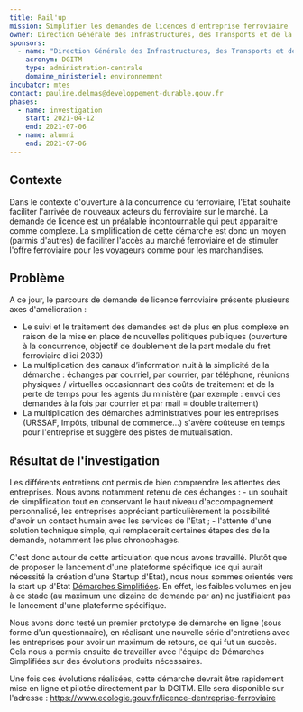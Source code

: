 ```yaml
---
title: Rail'up
mission: Simplifier les demandes de licences d'entreprise ferroviaire
owner: Direction Générale des Infrastructures, des Transports et de la Mer (DGITM)
sponsors:
  - name: "Direction Générale des Infrastructures, des Transports et de la Mer "
    acronym: DGITM
    type: administration-centrale
    domaine_ministeriel: environnement
incubator: mtes
contact: pauline.delmas@developpement-durable.gouv.fr
phases:
  - name: investigation
    start: 2021-04-12
    end: 2021-07-06
  - name: alumni
    end: 2021-07-06
---
```

## Contexte

Dans le contexte d'ouverture à la concurrence du ferroviaire, l'Etat souhaite faciliter l'arrivée de nouveaux acteurs du ferroviaire sur le marché. La demande de licence est un préalable incontournable qui peut apparaitre comme complexe. La simplification de cette démarche est donc un moyen (parmis d'autres) de faciliter l'accès au marché ferroviaire et de stimuler l'offre ferroviaire pour les voyageurs comme pour les marchandises.

## Problème

A ce jour, le parcours de demande de licence ferroviaire présente plusieurs axes d'amélioration :
* Le suivi et le traitement des demandes est de plus en plus complexe en raison de la mise en place de nouvelles politiques publiques (ouverture à la concurrence, objectif de doublement de la part modale du fret ferroviaire d’ici 2030)
* La multiplication des canaux d’information nuit à la simplicité de la démarche : échanges par courriel, par courrier, par téléphone, réunions physiques / virtuelles occasionnant des coûts de traitement et de la perte de temps pour les agents du ministère (par exemple : envoi des demandes à la fois par courrier et par mail = double traitement)
* La multiplication des démarches administratives pour les entreprises (URSSAF, Impôts, tribunal de commerce…) s'avère coûteuse en temps pour l'entreprise et suggère des pistes de mutualisation.

## Résultat de l'investigation

Les différents entretiens ont permis de bien comprendre les attentes des entreprises. Nous avons notamment retenu de ces échanges :
\- un souhait de simplification tout en conservant le haut niveau d'accompagnement personnalisé, les entreprises appréciant particulièrement la possibilité d'avoir un contact humain avec les services de l'Etat ;
\- l'attente d'une solution technique simple, qui remplacerait certaines étapes des de la demande, notamment les plus chronophages. 

C'est donc autour de cette articulation que nous avons travaillé. Plutôt que de proposer le lancement d'une plateforme spécifique (ce qui aurait nécessité la création d'une Startup d'Etat), nous nous sommes orientés vers la start up d'Etat [Démarches Simplifiées](https://www.demarches-simplifiees.fr/). En effet, les faibles volumes en jeu à ce stade (au maximum une dizaine de demande par an) ne justifiaient pas le lancement d'une plateforme spécifique. 

Nous avons donc testé un premier prototype de démarche en ligne (sous forme d'un questionnaire), en réalisant une nouvelle série d'entretiens avec les entreprises pour avoir un maximum de retours, ce qui fut un succès. Cela nous a permis ensuite de travailler avec l'équipe de Démarches Simplifiées sur des évolutions produits nécessaires. 

Une fois ces évolutions réalisées, cette démarche devrait être rapidement mise en ligne et pilotée directement par la DGITM. Elle sera disponible sur l'adresse : https://www.ecologie.gouv.fr/licence-dentreprise-ferroviaire
